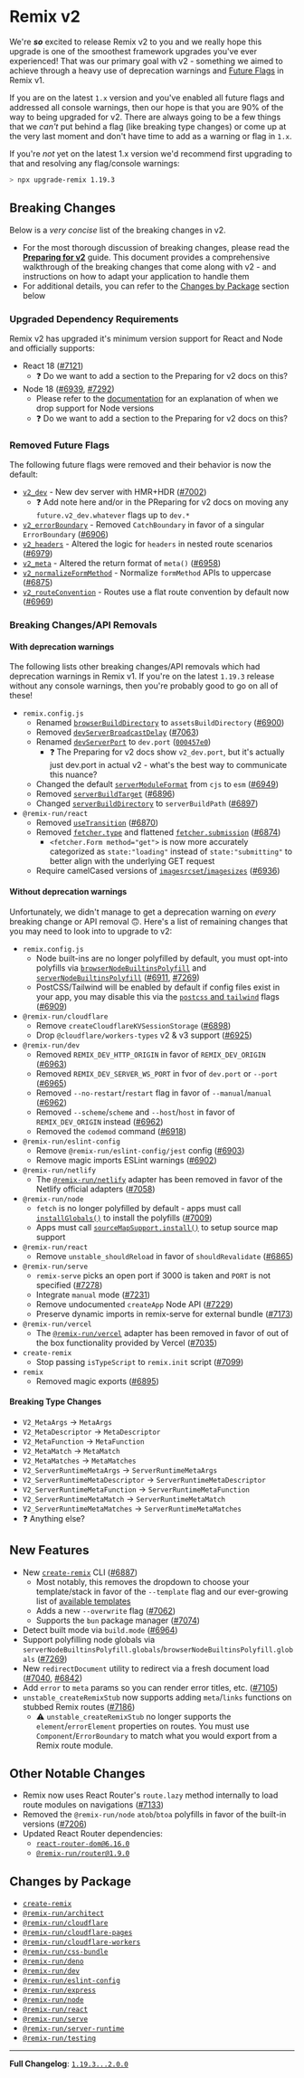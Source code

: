 # Remix v2

We're _**so**_ excited to release Remix v2 to you and we really hope this upgrade is one of the smoothest framework upgrades you've ever experienced! That was our primary goal with v2 - something we aimed to achieve through a heavy use of deprecation warnings and [Future Flags](https://remix.run/blog/future-flags) in Remix v1.

If you are on the latest `1.x` version and you've enabled all future flags and addressed all console warnings, then our hope is that you are 90% of the way to being upgraded for v2. There are always going to be a few things that we _can't_ put behind a flag (like breaking type changes) or come up at the very last moment and don't have time to add as a warning or flag in `1.x`.

If you're _not_ yet on the latest 1.x version we'd recommend first upgrading to that and resolving any flag/console warnings:

```sh
> npx upgrade-remix 1.19.3
```

## Breaking Changes

Below is a _very concise_ list of the breaking changes in v2.

- For the most thorough discussion of breaking changes, please read the [**Preparing for v2**][preparingforv2] guide. This document provides a comprehensive walkthrough of the breaking changes that come along with v2 - and instructions on how to adapt your application to handle them
- For additional details, you can refer to the [Changes by Package][changesbypackage] section below

### Upgraded Dependency Requirements

Remix v2 has upgraded it's minimum version support for React and Node and officially supports:

- React 18 ([#7121](https://github.com/remix-run/remix/pull/7121))
  - ❓ Do we want to add a section to the Preparing for v2 docs on this?
- Node 18 ([#6939](https://github.com/remix-run/remix/pull/6939), [#7292](https://github.com/remix-run/remix/pull/7292))
  - Please refer to the [documentation][node-version-support] for an explanation of when we drop support for Node versions
  - ❓ Do we want to add a section to the Preparing for v2 docs on this?

### Removed Future Flags

The following future flags were removed and their behavior is now the default:

- [`v2_dev`][v2dev] - New dev server with HMR+HDR ([#7002](https://github.com/remix-run/remix/pull/7002))
  - ❓ Add note here and/or in the PReparing for v2 docs on moving any `future.v2_dev.whatever` flags up to `dev.*`
- [`v2_errorBoundary`][v2errorboundary] - Removed `CatchBoundary` in favor of a singular `ErrorBoundary` ([#6906](https://github.com/remix-run/remix/pull/6906))
- [`v2_headers`][v2headers] - Altered the logic for `headers` in nested route scenarios ([#6979](https://github.com/remix-run/remix/pull/6979))
- [`v2_meta`][v2meta] - Altered the return format of `meta()` ([#6958](https://github.com/remix-run/remix/pull/6958))
- [`v2_normalizeFormMethod`][v2normalizeformmethod] - Normalize `formMethod` APIs to uppercase ([#6875](https://github.com/remix-run/remix/pull/6875))
- [`v2_routeConvention`][v2routeconvention] - Routes use a flat route convention by default now ([#6969](https://github.com/remix-run/remix/pull/6969))

### Breaking Changes/API Removals

#### With deprecation warnings

The following lists other breaking changes/API removals which had deprecation warnings in Remix v1. If you're on the latest `1.19.3` release without any console warnings, then you're probably good to go on all of these!

- `remix.config.js`
  - Renamed [`browserBuildDirectory`][browserbuilddirectory] to `assetsBuildDirectory` ([#6900](https://github.com/remix-run/remix/pull/6900))
  - Removed [`devServerBroadcastDelay`][devserverbroadcastdelay] ([#7063](https://github.com/remix-run/remix/pull/7063))
  - Renamed [`devServerPort`][devserverport] to `dev.port` ([`000457e0`](https://github.com/remix-run/remix/commit/000457e0ae025d9b94e721af254c319e83438923))
    - ❓ The Preparing for v2 docs show `v2_dev.port`, but it's actually just dev.port in actual v2 - what's the best way to communicate this nuance?
  - Changed the default [`serverModuleFormat`][servermoduleformat] from `cjs` to `esm` ([#6949](https://github.com/remix-run/remix/pull/6949))
  - Removed [`serverBuildTarget`][serverbuildtarget] ([#6896](https://github.com/remix-run/remix/pull/6896))
  - Changed [`serverBuildDirectory`][serverbuilddirectory] to `serverBuildPath` ([#6897](https://github.com/remix-run/remix/pull/6897))
- `@remix-run/react`
  - Removed [`useTransition`][usetransition] ([#6870](https://github.com/remix-run/remix/pull/6870))
  - Removed [`fetcher.type`][usefetcher] and flattened [`fetcher.submission`][usefetcher] ([#6874](https://github.com/remix-run/remix/pull/6874))
    - `<fetcher.Form method="get">` is now more accurately categorized as `state:"loading"` instead of `state:"submitting"` to better align with the underlying GET request
  - Require camelCased versions of [`imagesrcset`/`imagesizes`][imagesrcsetsizes] ([#6936](https://github.com/remix-run/remix/pull/6936))

#### Without deprecation warnings

Unfortunately, we didn't manage to get a deprecation warning on _every_ breaking change or API removal 🙃. Here's a list of remaining changes that you may need to look into to upgrade to v2:

- `remix.config.js`
  - Node built-ins are no longer polyfilled by default, you must opt-into polyfills via [`browserNodeBuiltinsPolyfill`][browsernodebuiltinspolyfill] and [`serverNodeBuiltinsPolyfill`][servernodebuiltinspolyfill] ([#6911](https://github.com/remix-run/remix/pull/6911), [#7269](https://github.com/remix-run/remix/pull/7269))
  - PostCSS/Tailwind will be enabled by default if config files exist in your app, you may disable this via the [`postcss` and `tailwind`][postcsstailwind] flags ([#6909](https://github.com/remix-run/remix/pull/6909))
- `@remix-run/cloudflare`
  - Remove `createCloudflareKVSessionStorage` ([#6898](https://github.com/remix-run/remix/pull/6898))
  - Drop `@cloudflare/workers-types` v2 & v3 support ([#6925](https://github.com/remix-run/remix/pull/6925))
- `@remix-run/dev`
  - Removed `REMIX_DEV_HTTP_ORIGIN` in favor of `REMIX_DEV_ORIGIN` ([#6963](https://github.com/remix-run/remix/pull/6963))
  - Removed `REMIX_DEV_SERVER_WS_PORT` in fvor of `dev.port` or `--port` ([#6965](https://github.com/remix-run/remix/pull/6965))
  - Removed `--no-restart`/`restart` flag in favor of `--manual`/`manual` ([#6962](https://github.com/remix-run/remix/pull/6962))
  - Removed `--scheme`/`scheme` and `--host`/`host` in favor of `REMIX_DEV_ORIGIN` instead ([#6962](https://github.com/remix-run/remix/pull/6962))
  - Removed the `codemod` command ([#6918](https://github.com/remix-run/remix/pull/6918))
- `@remix-run/eslint-config`
  - Remove `@remix-run/eslint-config/jest` config ([#6903](https://github.com/remix-run/remix/pull/6903))
  - Remove magic imports ESLint warnings ([#6902](https://github.com/remix-run/remix/pull/6902))
- `@remix-run/netlify`
  - The [`@remix-run/netlify`][netlifyadapter] adapter has been removed in favor of the Netlify official adapters ([#7058](https://github.com/remix-run/remix/pull/7058))
- `@remix-run/node`
  - `fetch` is no longer polyfilled by default - apps must call [`installGlobals()`][installglobals] to install the polyfills ([#7009](https://github.com/remix-run/remix/pull/7009))
  - Apps must call [`sourceMapSupport.install()`][sourcemapsupport] to setup source map support
- `@remix-run/react`
  - Remove `unstable_shouldReload` in favor of `shouldRevalidate` ([#6865](https://github.com/remix-run/remix/pull/6865))
- `@remix-run/serve`
  - `remix-serve` picks an open port if 3000 is taken and `PORT` is not specified ([#7278](https://github.com/remix-run/remix/pull/7278))
  - Integrate `manual` mode ([#7231](https://github.com/remix-run/remix/pull/7231))
  - Remove undocumented `createApp` Node API ([#7229](https://github.com/remix-run/remix/pull/7229))
  - Preserve dynamic imports in remix-serve for external bundle ([#7173](https://github.com/remix-run/remix/pull/7173))
- `@remix-run/vercel`
  - The [`@remix-run/vercel`][verceladapter] adapter has been removed in favor of out of the box functionality provided by Vercel ([#7035](https://github.com/remix-run/remix/pull/7035))
- `create-remix`
  - Stop passing `isTypeScript` to `remix.init` script ([#7099](https://github.com/remix-run/remix/pull/7099))
- `remix`
  - Removed magic exports ([#6895](https://github.com/remix-run/remix/pull/6895))

#### Breaking Type Changes

- `V2_MetaArgs` -> `MetaArgs`
- `V2_MetaDescriptor` -> `MetaDescriptor`
- `V2_MetaFunction` -> `MetaFunction`
- `V2_MetaMatch` -> `MetaMatch`
- `V2_MetaMatches` -> `MetaMatches`
- `V2_ServerRuntimeMetaArgs` -> `ServerRuntimeMetaArgs`
- `V2_ServerRuntimeMetaDescriptor` -> `ServerRuntimeMetaDescriptor`
- `V2_ServerRuntimeMetaFunction` -> `ServerRuntimeMetaFunction`
- `V2_ServerRuntimeMetaMatch` -> `ServerRuntimeMetaMatch`
- `V2_ServerRuntimeMetaMatches` -> `ServerRuntimeMetaMatches`
- ❓ Anything else?

## New Features

- New [`create-remix`][createremix] CLI ([#6887](https://github.com/remix-run/remix/pull/6887))
  - Most notably, this removes the dropdown to choose your template/stack in favor of the `--template` flag and our ever-growing list of [available templates][templates]
  - Adds a new `--overwrite` flag ([#7062](https://github.com/remix-run/remix/pull/7062))
  - Supports the `bun` package manager ([#7074](https://github.com/remix-run/remix/pull/7074))
- Detect built mode via `build.mode` ([#6964](https://github.com/remix-run/remix/pull/6964))
- Support polyfilling node globals via `serverNodeBuiltinsPolyfill.globals`/`browserNodeBuiltinsPolyfill.globals` ([#7269](https://github.com/remix-run/remix/pull/7269))
- New `redirectDocument` utility to redirect via a fresh document load ([#7040](https://github.com/remix-run/remix/pull/7040), [#6842](https://github.com/remix-run/remix/pull/6842))
- Add `error` to `meta` params so you can render error titles, etc. ([#7105](https://github.com/remix-run/remix/pull/7105))
- `unstable_createRemixStub` now supports adding `meta`/`links` functions on stubbed Remix routes ([#7186](https://github.com/remix-run/remix/pull/7186))
  - ⚠️ `unstable_createRemixStub` no longer supports the `element`/`errorElement` properties on routes. You must use `Component`/`ErrorBoundary` to match what you would export from a Remix route module.

## Other Notable Changes

- Remix now uses React Router's `route.lazy` method internally to load route modules on navigations ([#7133](https://github.com/remix-run/remix/pull/7133))
- Removed the `@remix-run/node` `atob`/`btoa` polyfills in favor of the built-in versions ([#7206](https://github.com/remix-run/remix/pull/7206))
- Updated React Router dependencies:
  - [`react-router-dom@6.16.0`](https://github.com/remix-run/react-router/releases/tag/react-router%406.16.0)
  - [`@remix-run/router@1.9.0`](https://github.com/remix-run/react-router/blob/main/packages/router/CHANGELOG.md#190)

## Changes by Package

- [`create-remix`](https://github.com/remix-run/remix/blob/remix%402.0.0/packages/create-remix/CHANGELOG.md#200)
- [`@remix-run/architect`](https://github.com/remix-run/remix/blob/remix%402.0.0/packages/remix-architect/CHANGELOG.md#200)
- [`@remix-run/cloudflare`](https://github.com/remix-run/remix/blob/remix%402.0.0/packages/remix-cloudflare/CHANGELOG.md#200)
- [`@remix-run/cloudflare-pages`](https://github.com/remix-run/remix/blob/remix%402.0.0/packages/remix-cloudflare-pages/CHANGELOG.md#200)
- [`@remix-run/cloudflare-workers`](https://github.com/remix-run/remix/blob/remix%402.0.0/packages/remix-cloudflare-workers/CHANGELOG.md#200)
- [`@remix-run/css-bundle`](https://github.com/remix-run/remix/blob/remix%402.0.0/packages/remix-css-bundle/CHANGELOG.md#200)
- [`@remix-run/deno`](https://github.com/remix-run/remix/blob/remix%402.0.0/packages/remix-deno/CHANGELOG.md#200)
- [`@remix-run/dev`](https://github.com/remix-run/remix/blob/remix%402.0.0/packages/remix-dev/CHANGELOG.md#200)
- [`@remix-run/eslint-config`](https://github.com/remix-run/remix/blob/remix%402.0.0/packages/remix-eslint-config/CHANGELOG.md#200)
- [`@remix-run/express`](https://github.com/remix-run/remix/blob/remix%402.0.0/packages/remix-express/CHANGELOG.md#200)
- [`@remix-run/node`](https://github.com/remix-run/remix/blob/remix%402.0.0/packages/remix-node/CHANGELOG.md#200)
- [`@remix-run/react`](https://github.com/remix-run/remix/blob/remix%402.0.0/packages/remix-react/CHANGELOG.md#200)
- [`@remix-run/serve`](https://github.com/remix-run/remix/blob/remix%402.0.0/packages/remix-serve/CHANGELOG.md#200)
- [`@remix-run/server-runtime`](https://github.com/remix-run/remix/blob/remix%402.0.0/packages/remix-server-runtime/CHANGELOG.md#200)
- [`@remix-run/testing`](https://github.com/remix-run/remix/blob/remix%402.0.0/packages/remix-testing/CHANGELOG.md#200)

---

**Full Changelog**: [`1.19.3...2.0.0`](https://github.com/remix-run/remix/compare/remix@1.19.3...remix@2.0.0)

[v2dev]: https://remix.run/docs/en/2.0.0/guides/v2#remix-dev
[v2errorboundary]: https://remix.run/docs/en/2.0.0/guides/v2#catchboundary-and-errorboundary
[v2headers]: https://remix.run/docs/en/2.0.0/guides/v2#route-headers
[v2meta]: https://remix.run/docs/en/2.0.0/guides/v2#route-meta
[v2normalizeformmethod]: https://remix.run/docs/en/2.0.0/guides/v2#formmethod
[v2routeconvention]: https://remix.run/docs/en/2.0.0/guides/v2#file-system-route-convention
[usetransition]: https://remix.run/docs/en/2.0.0/guides/v2#usetransition
[usefetcher]: https://remix.run/docs/en/2.0.0/guides/v2#usefetcher
[imagesrcsetsizes]: https://remix.run/docs/en/2.0.0/guides/v2#links-imagesizes-and-imagesrcset
[browserbuilddirectory]: https://remix.run/docs/en/2.0.0/guides/v2#browserbuilddirectory
[devserverbroadcastdelay]: https://remix.run/docs/en/2.0.0/guides/v2#devserverbroadcastdelay
[devserverport]: https://remix.run/docs/en/2.0.0/guides/v2#devserverport
[serverbuilddirectory]: https://remix.run/docs/en/2.0.0/guides/v2#serverbuilddirectory
[serverbuildtarget]: https://remix.run/docs/en/2.0.0/guides/v2#serverbuildtarget
[servermoduleformat]: https://remix.run/docs/en/2.0.0/guides/v2#servermoduleformat
[browsernodebuiltinspolyfill]: https://remix.run/docs/en/2.0.0/guides/v2#browsernodebuiltinspolyfill
[servernodebuiltinspolyfill]: https://remix.run/docs/en/2.0.0/guides/v2#servernodebuiltinspolyfill
[installglobals]: https://remix.run/docs/en/2.0.0/guides/v2#installglobals
[sourcemapsupport]: https://remix.run/docs/en/2.0.0/guides/v2#source-map-support
[netlifyadapter]: https://remix.run/docs/en/2.0.0/guides/v2#netlify-adapter
[verceladapter]: https://remix.run/docs/en/2.0.0/guides/v2#vercel-adapter
[postcsstailwind]: https://remix.run/docs/en/2.0.0/guides/v2#built-in-postcsstailwind-support
[node-version-support]: https://remix.run/docs/en/2.0.0/other-api/node#version-support
[createremix]: https://remix.run/docs/en/2.0.0/other-api/create-remix
[templates]: https://remix.run/docs/en/2.0.0/guides/templates
[changesbypackage]: #changes-by-package
[preparingforv2]: https://remix.run/docs/en/2.0.0/guides/v2
